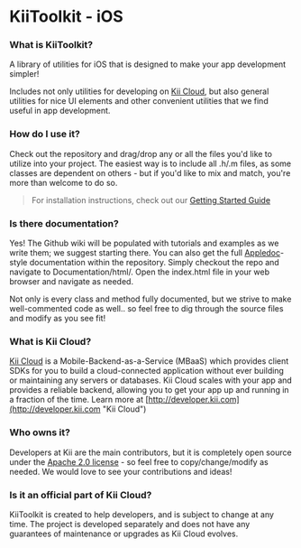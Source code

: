 # KiiToolkit - iOS
### What is KiiToolkit?
A library of utilities for iOS that is designed to make your app development simpler!

Includes not only utilities for developing on [Kii Cloud](http://developer.kii.com "Kii Cloud"), but also general utilities for nice UI elements and other convenient utilities that we find useful in app development.

### How do I use it?
Check out the repository and drag/drop any or all the files you'd like to utilize into your project. The easiest way is to include all .h/.m files, as some classes are dependent on others - but if you'd like to mix and match, you're more than welcome to do so.

> For installation instructions, check out our [Getting Started Guide](https://github.com/KiiPlatform/KiiToolkit-iOS/wiki/Getting-Started "Getting Started Guide")

### Is there documentation?
Yes! The Github wiki will be populated with tutorials and examples as we write them; we suggest starting there. You can also get the full [Appledoc](http://gentlebytes.com/appledoc/ "AppleDoc")-style documentation within the repository. Simply checkout the repo and navigate to Documentation/html/. Open the index.html file in your web browser and navigate as needed. 

Not only is every class and method fully documented, but we strive to make well-commented code as well.. so feel free to dig through the source files and modify as you see fit!

### What is Kii Cloud?
[Kii Cloud](http://developer.kii.com "Kii Cloud") is a Mobile-Backend-as-a-Service (MBaaS) which provides client SDKs for you to build a cloud-connected application without ever building or maintaining any servers or databases. Kii Cloud scales with your app and provides a reliable backend, allowing you to get your app up and running in a fraction of the time. Learn more at [http://developer.kii.com](http://developer.kii.com "Kii Cloud")

### Who owns it?
Developers at Kii are the main contributors, but it is completely open source under the [Apache 2.0 license](http://www.apache.org/licenses/LICENSE-2.0 "Apache 2.0") - so feel free to copy/change/modify as needed. We would love to see your contributions and ideas!

### Is it an official part of Kii Cloud?
KiiToolkit is created to help developers, and is subject to change at any time. The project is developed separately and does not have any guarantees of maintenance or upgrades as Kii Cloud evolves.